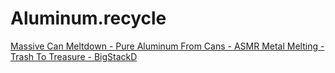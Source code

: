# Aluminum.recycle
[Massive Can Meltdown - Pure Aluminum From Cans - ASMR Metal Melting - Trash To Treasure - BigStackD](https://youtu.be/UIPA-ZagWww)
